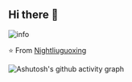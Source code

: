 ## Hi there 👋

![info](https://github-readme-stats.vercel.app/api?username=Nightliuguoxing&show_icons=true&count_private=true&hide=prs&theme=default_repocard)

⭐️ From [Nightliuguoxing](https://github.com/Nightliuguoxing)

![Ashutosh's github activity graph](https://activity-graph.herokuapp.com/graph?username=Nightliuguoxing&theme=dracula)
